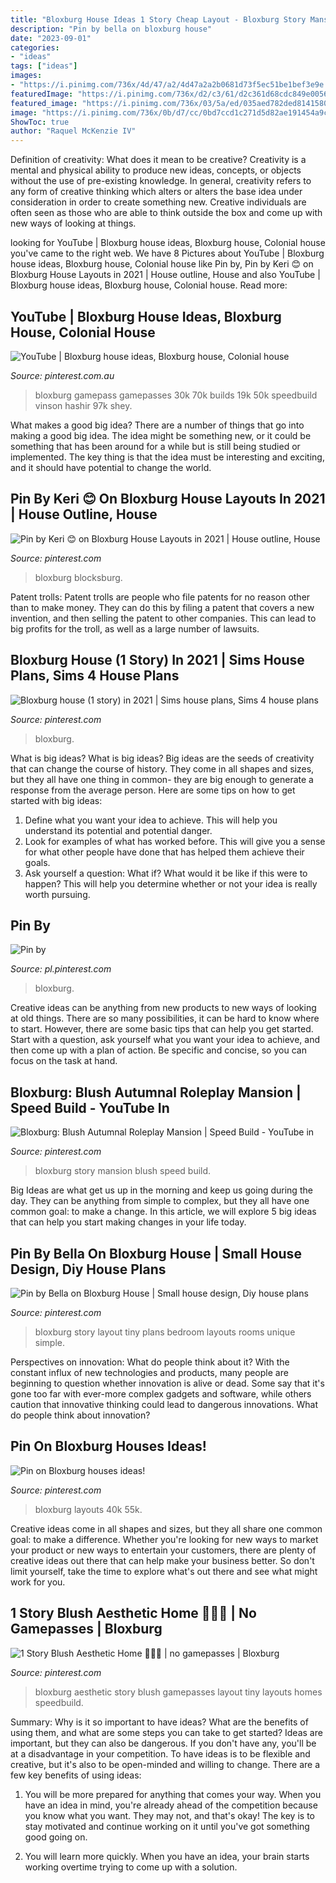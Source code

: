 ```yaml
---
title: "Bloxburg House Ideas 1 Story Cheap Layout - Bloxburg Story Mansion Blush Speed Build"
description: "Pin by bella on bloxburg house"
date: "2023-09-01"
categories:
- "ideas"
tags: ["ideas"]
images:
- "https://i.pinimg.com/736x/4d/47/a2/4d47a2a2b0681d73f5ec51be1bef3e9e.jpg"
featuredImage: "https://i.pinimg.com/736x/d2/c3/61/d2c361d68cdc849e005677775ea76d2f.jpg"
featured_image: "https://i.pinimg.com/736x/03/5a/ed/035aed782ded8141580d151187545035.jpg"
image: "https://i.pinimg.com/736x/0b/d7/cc/0bd7ccd1c271d5d82ae191454a9c2ec0.jpg"
ShowToc: true
author: "Raquel McKenzie IV"
---
```



Definition of creativity: What does it mean to be creative?
Creativity is a mental and physical ability to produce new ideas, concepts, or objects without the use of pre-existing knowledge. In general, creativity refers to any form of creative thinking which alters or alters the base idea under consideration in order to create something new. Creative individuals are often seen as those who are able to think outside the box and come up with new ways of looking at things.

	

		
looking for YouTube | Bloxburg house ideas, Bloxburg house, Colonial house you've came to the right web. We have 8 Pictures about YouTube | Bloxburg house ideas, Bloxburg house, Colonial house like Pin by, Pin by Keri 😊 on Bloxburg House Layouts in 2021 | House outline, House and also YouTube | Bloxburg house ideas, Bloxburg house, Colonial house. Read more:
		
    
## YouTube | Bloxburg House Ideas, Bloxburg House, Colonial House

<img loading=lazy src="https://i.pinimg.com/736x/ac/a6/f2/aca6f254ae002cca120dc1efad237ed0.jpg" onerror="this.onerror=null;this.src='https://tse2.mm.bing.net/th?id=OIP.jxGYrhQO9WcJhvWnNu1E4AHaEK&amp;pid=15.1';" alt="YouTube | Bloxburg house ideas, Bloxburg house, Colonial house">

_Source: pinterest.com.au_

>bloxburg gamepass gamepasses 30k 70k builds 19k 50k speedbuild vinson hashir 97k shey. 

	

What makes a good big idea?
There are a number of things that go into making a good big idea. The idea might be something new, or it could be something that has been around for a while but is still being studied or implemented. The key thing is that the idea must be interesting and exciting, and it should have potential to change the world.

    
## Pin By Keri 😊 On Bloxburg House Layouts In 2021 | House Outline, House

<img loading=lazy src="https://i.pinimg.com/736x/70/77/6d/70776d1e32867779b2ca0401d45314af.jpg" onerror="this.onerror=null;this.src='https://tse3.mm.bing.net/th?id=OIP.UiighXkz4FfItoGpWu3CcAHaHa&amp;pid=15.1';" alt="Pin by Keri 😊 on Bloxburg House Layouts in 2021 | House outline, House">

_Source: pinterest.com_

>bloxburg blocksburg. 

	

Patent trolls:
Patent trolls are people who file patents for no reason other than to make money. They can do this by filing a patent that covers a new invention, and then selling the patent to other companies. This can lead to big profits for the troll, as well as a large number of lawsuits.

    
## Bloxburg House (1 Story) In 2021 | Sims House Plans, Sims 4 House Plans

<img loading=lazy src="https://i.pinimg.com/736x/0b/d7/cc/0bd7ccd1c271d5d82ae191454a9c2ec0.jpg" onerror="this.onerror=null;this.src='https://tse3.mm.bing.net/th?id=OIP.lf5Ur7P1-cbv9aDeyztv0gHaFi&amp;pid=15.1';" alt="Bloxburg house (1 story) in 2021 | Sims house plans, Sims 4 house plans">

_Source: pinterest.com_

>bloxburg. 

	

What is big ideas?
What is big ideas? Big ideas are the seeds of creativity that can change the course of history. They come in all shapes and sizes, but they all have one thing in common- they are big enough to generate a response from the average person. Here are some tips on how to get started with big ideas: 
1. Define what you want your idea to achieve. This will help you understand its potential and potential danger. 
2. Look for examples of what has worked before. This will give you a sense for what other people have done that has helped them achieve their goals. 
3. Ask yourself a question: What if? What would it be like if this were to happen? This will help you determine whether or not your idea is really worth pursuing. 

    
## Pin By

<img loading=lazy src="https://i.pinimg.com/736x/4d/47/a2/4d47a2a2b0681d73f5ec51be1bef3e9e.jpg" onerror="this.onerror=null;this.src='https://tse1.mm.bing.net/th?id=OIP.p-UkT8sZkMSVvMRYfZL4sgHaEK&amp;pid=15.1';" alt="Pin by">

_Source: pl.pinterest.com_

>bloxburg. 

	

Creative ideas can be anything from new products to new ways of looking at old things. There are so many possibilities, it can be hard to know where to start. However, there are some basic tips that can help you get started. Start with a question, ask yourself what you want your idea to achieve, and then come up with a plan of action. Be specific and concise, so you can focus on the task at hand.

    
## Bloxburg: Blush Autumnal Roleplay Mansion | Speed Build - YouTube In

<img loading=lazy src="https://i.pinimg.com/736x/d5/9e/97/d59e97e7269bca280dfc8e2917862caa.jpg" onerror="this.onerror=null;this.src='https://tse1.mm.bing.net/th?id=OIP.MtiQIjPWt0mrlqIPRP-TawHaFj&amp;pid=15.1';" alt="Bloxburg: Blush Autumnal Roleplay Mansion | Speed Build - YouTube in">

_Source: pinterest.com_

>bloxburg story mansion blush speed build. 

	

Big Ideas are what get us up in the morning and keep us going during the day. They can be anything from simple to complex, but they all have one common goal: to make a change. In this article, we will explore 5 big ideas that can help you start making changes in your life today.

    
## Pin By Bella On Bloxburg House | Small House Design, Diy House Plans

<img loading=lazy src="https://i.pinimg.com/736x/03/5a/ed/035aed782ded8141580d151187545035.jpg" onerror="this.onerror=null;this.src='https://tse2.mm.bing.net/th?id=OIP.-VPjzsBPHgTaJ4oePbbdxwHaEK&amp;pid=15.1';" alt="Pin by Bella on Bloxburg House | Small house design, Diy house plans">

_Source: pinterest.com_

>bloxburg story layout tiny plans bedroom layouts rooms unique simple. 

	

Perspectives on innovation: What do people think about it?
With the constant influx of new technologies and products, many people are beginning to question whether innovation is alive or dead. Some say that it's gone too far with ever-more complex gadgets and software, while others caution that innovative thinking could lead to dangerous innovations. What do people think about innovation?

    
## Pin On Bloxburg Houses Ideas!

<img loading=lazy src="https://i.pinimg.com/736x/d2/c3/61/d2c361d68cdc849e005677775ea76d2f.jpg" onerror="this.onerror=null;this.src='https://tse3.mm.bing.net/th?id=OIP.LDN6oauYx-W_iVPuY5wzvgHaFj&amp;pid=15.1';" alt="Pin on Bloxburg houses ideas!">

_Source: pinterest.com_

>bloxburg layouts 40k 55k. 

	

Creative ideas come in all shapes and sizes, but they all share one common goal: to make a difference. Whether you're looking for new ways to market your product or new ways to entertain your customers, there are plenty of creative ideas out there that can help make your business better. So don't limit yourself, take the time to explore what's out there and see what might work for you.

    
## 1 Story Blush Aesthetic Home 🧚🏻‍♀️ | No Gamepasses | Bloxburg

<img loading=lazy src="https://i.pinimg.com/736x/b3/0a/0a/b30a0a262ccaad95d5a70dcdb1caefea.jpg" onerror="this.onerror=null;this.src='https://tse3.mm.bing.net/th?id=OIP.edD7AySn2LfAoLSWlSWvFQHaEK&amp;pid=15.1';" alt="1 Story Blush Aesthetic Home 🧚🏻‍♀️ | no gamepasses | Bloxburg">

_Source: pinterest.com_

>bloxburg aesthetic story blush gamepasses layout tiny layouts homes speedbuild. 

	

Summary: Why is it so important to have ideas? What are the benefits of using them, and what are some steps you can take to get started?
Ideas are important, but they can also be dangerous. If you don't have any, you'll be at a disadvantage in your competition. To have ideas is to be flexible and creative, but it's also to be open-minded and willing to change. There are a few key benefits of using ideas: 
1) You will be more prepared for anything that comes your way. When you have an idea in mind, you're already ahead of the competition because you know what you want. They may not, and that's okay! The key is to stay motivated and continue working on it until you've got something good going on. 

2) You will learn more quickly. When you have an idea, your brain starts working overtime trying to come up with a solution.

